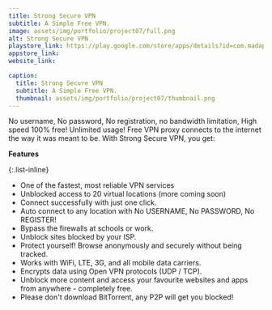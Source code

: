 ```yaml
---
title: Strong Secure VPN
subtitle: A Simple Free VPN.
image: assets/img/portfolio/project07/full.png
alt: Strong Secure VPN
playstore_link: https://play.google.com/store/apps/details?id=com.madapps.vpn
appstore_link: 
website_link: 

caption:
  title: Strong Secure VPN
  subtitle: A Simple Free VPN.
  thumbnail: assets/img/portfolio/project07/thumbnail.png
---
```

No username, No password, No registration, no bandwidth limitation, High speed
100% free! Unlimited usage! Free VPN proxy connects to the internet the way it was meant to be.
With Strong Secure VPN, you get:

**Features**

{:.list-inline}
- One of the fastest, most reliable VPN services
- Unblocked access to 20 virtual locations (more coming soon)
- Connect successfully with just one click.
- Auto connect to any location with No USERNAME, No PASSWORD, No REGISTER!
- Bypass the firewalls at schools or work.
- Unblock sites blocked by your ISP.
- Protect yourself! Browse anonymously and securely without being tracked.
- Works with WiFi, LTE, 3G, and all mobile data carriers.
- Encrypts data using Open VPN protocols (UDP / TCP).
- Unblock more content and access your favourite websites and apps from anywhere -
completely free.
- Please don't download BitTorrent, any P2P will get you blocked!
